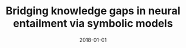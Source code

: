 ---
title: "Bridging knowledge gaps in neural entailment via symbolic models"
collection: publications
permalink: /publication/2018-01-01-Bridging-knowledge-gaps-in-neural-entailment-via-symbolic-models
date: 2018-01-01
venue: 'Proceedings of the 2018 Conference on Empirical Methods in Natural Language Processing'
---
